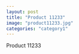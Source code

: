 ```yaml
---
layout: post
title: "Product 11233"
image: "product11233.jpg"
categories: "category1"
---
```

Product 11233
